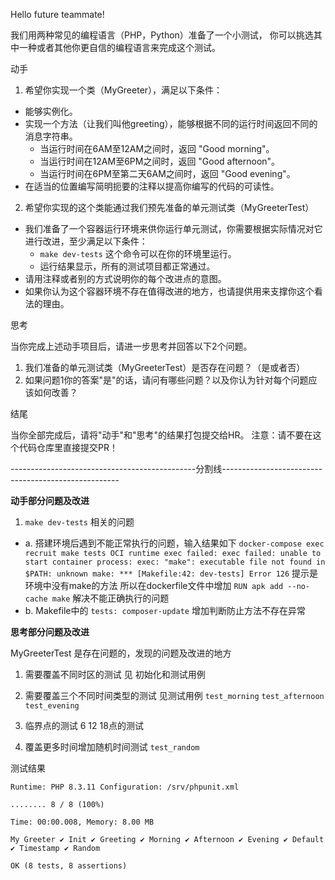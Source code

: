 Hello future teammate!

我们用两种常见的编程语言（PHP，Python）准备了一个小测试，
你可以挑选其中一种或者其他你更自信的编程语言来完成这个测试。

动手

1. 希望你实现一个类（MyGreeter），满足以下条件：
  
  - 能够实例化。
  - 实现一个方法（让我们叫他greeting），能够根据不同的运行时间返回不同的消息字符串。
    - 当运行时间在6AM至12AM之间时，返回 "Good morning"。
    - 当运行时间在12AM至6PM之间时，返回 "Good afternoon"。
    - 当运行时间在6PM至第二天6AM之间时，返回 "Good evening"。
  - 在适当的位置编写简明扼要的注释以提高你编写的代码的可读性。
2. 希望你实现的这个类能通过我们预先准备的单元测试类（MyGreeterTest）
  
  - 我们准备了一个容器运行环境来供你运行单元测试，你需要根据实际情况对它进行改进，至少满足以下条件：
    - `make dev-tests` 这个命令可以在你的环境里运行。
    - 运行结果显示，所有的测试项目都正常通过。
  - 请用注释或者别的方式说明你的每个改进点的意图。
  - 如果你认为这个容器环境不存在值得改进的地方，也请提供用来支撑你这个看法的理由。

思考

当你完成上述动手项目后，请进一步思考并回答以下2个问题。

1. 我们准备的单元测试类（MyGreeterTest）是否存在问题？（是或者否）
2. 如果问题1你的答案"是"的话，请问有哪些问题？以及你认为针对每个问题应该如何改善？

结尾

当你全部完成后，请将"动手"和"思考"的结果打包提交给HR。
注意：请不要在这个代码仓库里直接提交PR！

----------------------------------------------分割线----------------------------------------------------

**动手部分问题及改进**

1. `make dev-tests` 相关的问题
  - a. 搭建环境后遇到不能正常执行的问题，输入结果如下
     `docker-compose exec recruit make tests OCI runtime exec failed: exec failed: unable to start container process: exec: "make": executable file not found in $PATH: unknown make: *** [Makefile:42: dev-tests] Error 126` 
    提示是环境中没有make的方法
     所以在dockerfile文件中增加 `RUN apk add --no-cache make` 解决不能正确执行的问题
  - b. Makefile中的 `tests: composer-update` 增加判断防止方法不存在异常

**思考部分问题及改进**

MyGreeterTest 是存在问题的，发现的问题及改进的地方

1. 需要覆盖不同时区的测试 见 初始化和测试用例
  
2. 需要覆盖三个不同时间类型的测试 见测试用例 `test_morning` `test_afternoon` `test_evening`
  
3. 临界点的测试 6 12 18点的测试
  
4. 覆盖更多时间增加随机时间测试 `test_random`
  

测试结果

`Runtime: PHP 8.3.11
Configuration: /srv/phpunit.xml`

`........ 8 / 8 (100%)`

`Time: 00:00.008, Memory: 8.00 MB`

`My Greeter
 ✔ Init
 ✔ Greeting
 ✔ Morning
 ✔ Afternoon
 ✔ Evening
 ✔ Default
 ✔ Timestamp
 ✔ Random`

`OK (8 tests, 8 assertions)`
